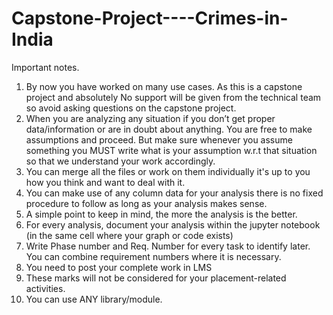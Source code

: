 # Capstone-Project----Crimes-in-India

Important notes.

1.	By now you have worked on many use cases. As this is a capstone project and absolutely No support will be given from the technical team so avoid asking questions on the capstone project.
2.	When you are analyzing any situation if you don’t get proper data/information or are in doubt about anything. You are free to make assumptions and proceed. But make sure whenever you assume something you MUST write what is your assumption w.r.t that situation so that we understand your work accordingly.
3.	You can merge all the files or work on them individually it's up to you how you think and want to deal with it.
4.	You can make use of any column data for your analysis there is no fixed procedure to follow as long as your analysis makes sense.
5.	A simple point to keep in mind, the more the analysis is the better.
6.	For every analysis, document your analysis within the jupyter notebook (in the same cell where your graph or code exists)
7.	Write Phase number and Req. Number for every task to identify later. You can combine requirement numbers where it is necessary.
8.	You need to post your complete work in LMS
9.	These marks will not be considered for your placement-related activities.
10.	You can use ANY library/module.
